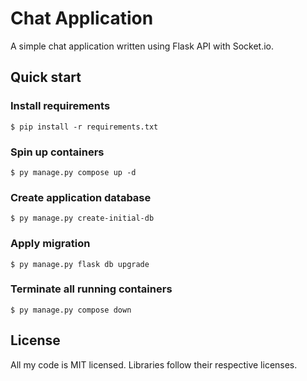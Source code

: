 # Chat Application

A simple chat application written using Flask API with Socket.io.

## Quick start

### Install requirements
```
$ pip install -r requirements.txt
```

### Spin up containers
```
$ py manage.py compose up -d
```

### Create application database
```
$ py manage.py create-initial-db
```

### Apply migration
```
$ py manage.py flask db upgrade
```

### Terminate all running containers
```
$ py manage.py compose down
```

## License
All my code is MIT licensed. Libraries follow their respective licenses.